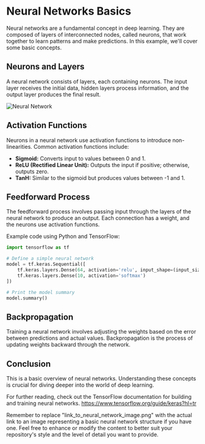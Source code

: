 # Neural Networks Basics

Neural networks are a fundamental concept in deep learning. They are composed of layers of interconnected nodes, called neurons, that work together to learn patterns and make predictions. In this example, we'll cover some basic concepts.

## Neurons and Layers

A neural network consists of layers, each containing neurons. The input layer receives the initial data, hidden layers process information, and the output layer produces the final result.

![Neural Network](link_to_neural_network_image.png)

## Activation Functions

Neurons in a neural network use activation functions to introduce non-linearities. Common activation functions include:

- **Sigmoid:** Converts input to values between 0 and 1.
- **ReLU (Rectified Linear Unit):** Outputs the input if positive; otherwise, outputs zero.
- **TanH:** Similar to the sigmoid but produces values between -1 and 1.

## Feedforward Process

The feedforward process involves passing input through the layers of the neural network to produce an output. Each connection has a weight, and the neurons use activation functions.

Example code using Python and TensorFlow:

```python
import tensorflow as tf

# Define a simple neural network
model = tf.keras.Sequential([
    tf.keras.layers.Dense(64, activation='relu', input_shape=(input_size,)),
    tf.keras.layers.Dense(10, activation='softmax')
])

# Print the model summary
model.summary()
```


## Backpropagation
Training a neural network involves adjusting the weights based on the error between predictions and actual values. Backpropagation is the process of updating weights backward through the network.

## Conclusion
This is a basic overview of neural networks. Understanding these concepts is crucial for diving deeper into the world of deep learning.

For further reading, check out the TensorFlow documentation for building and training neural networks. https://www.tensorflow.org/guide/keras?hl=tr


Remember to replace "link_to_neural_network_image.png" with the actual link to an image representing a basic neural network structure if you have one. Feel free to enhance or modify the content to better suit your repository's style and the level of detail you want to provide.

